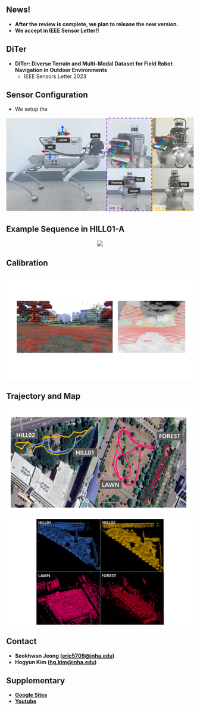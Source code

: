 ## News!
* **After the review is complete, we plan to release the new version.**
* **We accept in IEEE Sensor Letter!!**


## DiTer
* **DiTer: Diverse Terrain and Multi-Modal Dataset for Field Robot Navigation in Outdoor Environments**
	* IEEE Sensors Letter 2023

## Sensor Configuration
* We setup the 
<p align="center"><img src=fig/sensor_setup.png /></p>

## Example Sequence in HILL01-A
<p align="center"><img src=fig/sensor.gif /></p>

## Calibration
<p align="center"><img src=fig/calibration.png /></p>

## Trajectory and Map
<p align="center"><img src=fig/trajectory.png /></p>

<p align="center"><img src=fig/map.png /></p>

## Contact
* **Seokhwan Jeong (eric5709@inha.edu)**
* **Hogyun Kim (hg.kim@inha.edu)**

## Supplementary
* **[Google Sites](https://sites.google.com/inha.edu/diter/)**
* **[Youtube](https://www.youtube.com/watch?v=i-2FwYKT5ss)**
